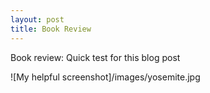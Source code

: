 ```yaml
---
layout: post
title: Book Review
---
```

Book review: Quick test for this blog post

![My helpful screenshot]/images/yosemite.jpg


